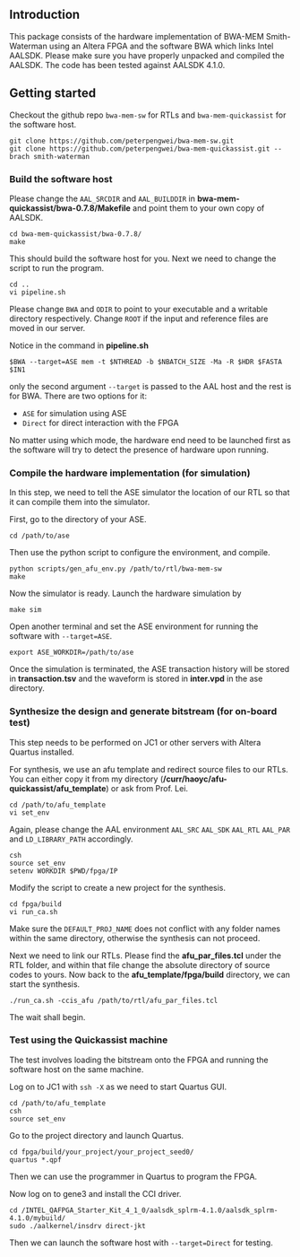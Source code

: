 ## Introduction

This package consists of the hardware implementation of BWA-MEM Smith-Waterman using an Altera FPGA and the software BWA which links Intel AALSDK. Please make sure you have properly unpacked and compiled the AALSDK. The code has been tested against AALSDK 4.1.0.

## Getting started

Checkout the github repo `bwa-mem-sw` for RTLs and `bwa-mem-quickassist` for the software host.

	git clone https://github.com/peterpengwei/bwa-mem-sw.git
	git clone https://github.com/peterpengwei/bwa-mem-quickassist.git --brach smith-waterman

### Build the software host

Please change the `AAL_SRCDIR` and `AAL_BUILDDIR` in **bwa-mem-quickassist/bwa-0.7.8/Makefile** and point them to your own copy of AALSDK.

	cd bwa-mem-quickassist/bwa-0.7.8/
	make

This should build the software host for you. Next we need to change the script to run the program.

	cd ..
	vi pipeline.sh

Please change `BWA` and `ODIR` to point to your executable and a writable directory respectively. Change `ROOT` if the input and reference files are moved in our server.

Notice in the command in **pipeline.sh**

	$BWA --target=ASE mem -t $NTHREAD -b $NBATCH_SIZE -Ma -R $HDR $FASTA $IN1

only the second argument `--target` is passed to the AAL host and the rest is for BWA. There are two options for it:

*	`ASE` for simulation using ASE
*	`Direct` for direct interaction with the FPGA

No matter using which mode, the hardware end need to be launched first as the software will try to detect the presence of hardware upon running.

### Compile the hardware implementation (for simulation)

In this step, we need to tell the ASE simulator the location of our RTL so that it can compile them into the simulator.

First, go to the directory of your ASE.

	cd /path/to/ase

Then use the python script to configure the environment, and compile.

	python scripts/gen_afu_env.py /path/to/rtl/bwa-mem-sw
	make

Now the simulator is ready. Launch the hardware simulation by

	make sim

Open another terminal and set the ASE environment for running the software with
`--target=ASE`.

	export ASE_WORKDIR=/path/to/ase

Once the simulation is terminated, the ASE transaction history will be stored in **transaction.tsv** and the waveform is stored in **inter.vpd** in the ase directory.

### Synthesize the design and generate bitstream (for on-board test)

This step needs to be performed on JC1 or other servers with Altera Quartus installed.

For synthesis, we use an afu template and redirect source files to our RTLs. You can either copy it from my directory (**/curr/haoyc/afu-quickassist/afu_template**) or ask from Prof. Lei.

	cd /path/to/afu_template
	vi set_env

Again, please change the AAL environment `AAL_SRC` `AAL_SDK` `AAL_RTL` `AAL_PAR` and `LD_LIBRARY_PATH` accordingly.

	csh
	source set_env
	setenv WORKDIR $PWD/fpga/IP

Modify the script to create a new project for the synthesis.

	cd fpga/build
	vi run_ca.sh

Make sure the `DEFAULT_PROJ_NAME` does not conflict with any folder names within the same directory, otherwise the synthesis can not proceed.

Next we need to link our RTLs. Please find the **afu_par_files.tcl** under the RTL folder, and within that file change the absolute directory of source codes to yours. Now back to the **afu_template/fpga/build** directory, we can start the synthesis.

	./run_ca.sh -ccis_afu /path/to/rtl/afu_par_files.tcl

The wait shall begin.

### Test using the Quickassist machine

The test involves loading the bitstream onto the FPGA and running the software host on the same machine.

Log on to JC1 with `ssh -X` as we need to start Quartus GUI.

	cd /path/to/afu_template
	csh
	source set_env

Go to the project directory and launch Quartus.

	cd fpga/build/your_project/your_project_seed0/
	quartus *.qpf

Then we can use the programmer in Quartus to program the FPGA.

Now log on to gene3 and install the CCI driver.

	cd /INTEL_QAFPGA_Starter_Kit_4_1_0/aalsdk_splrm‐4.1.0/aalsdk_splrm‐4.1.0/mybuild/
	sudo ./aalkernel/insdrv direct‐jkt

<!--Install the AAL driver.

	export AAL_REGISTRAR_DATABASE_PATH=$PWD/myinstall/usr/local/share/aalsdk/RegistrarRepository/linux/
	export LD_LIBRARY_PATH=$PWD/myinstall/usr/local/lib-->

Then we can launch the software host with `--target=Direct` for testing.



<!-- ## Issues
* Reprogramming of FPGA will cause core panic, so we either we need to reboot the kernel after reprogramming or reprogram the FPGA immediately after a reboot (before OS acquires the device mapping). Please see Di, Young or Bug if you need help. -->
